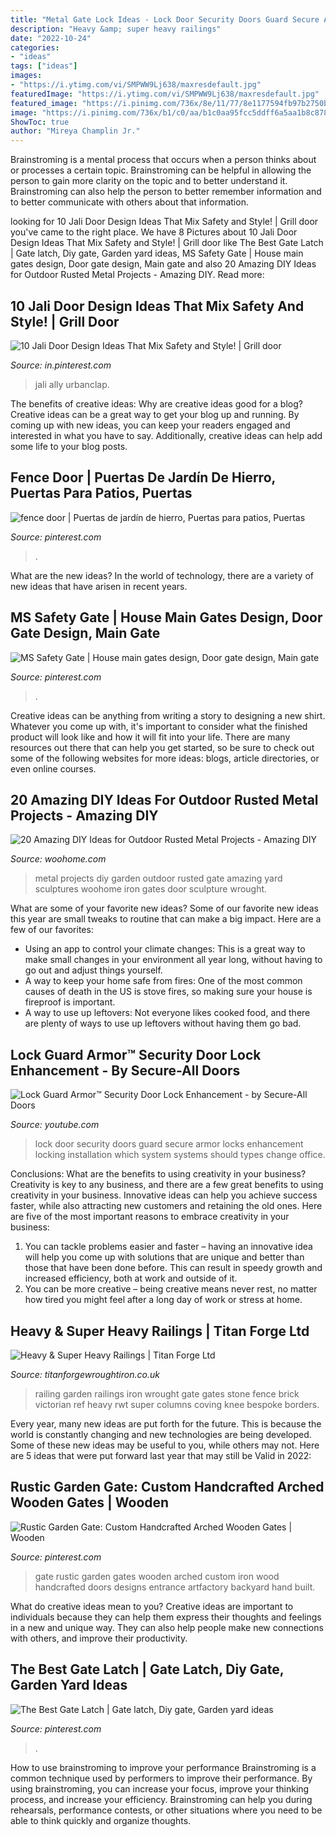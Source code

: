 ```yaml
---
title: "Metal Gate Lock Ideas - Lock Door Security Doors Guard Secure Armor Locks Enhancement Locking Installation Which System Systems Should Types Change Office"
description: "Heavy &amp; super heavy railings"
date: "2022-10-24"
categories:
- "ideas"
tags: ["ideas"]
images:
- "https://i.ytimg.com/vi/SMPWW9Lj638/maxresdefault.jpg"
featuredImage: "https://i.ytimg.com/vi/SMPWW9Lj638/maxresdefault.jpg"
featured_image: "https://i.pinimg.com/736x/8e/11/77/8e1177594fb97b2750b7afdf0a07ca33.jpg"
image: "https://i.pinimg.com/736x/b1/c0/aa/b1c0aa95fcc5ddff6a5aa1b8c878576c.jpg"
ShowToc: true
author: "Mireya Champlin Jr."
---
```



Brainstroming is a mental process that occurs when a person thinks about or processes a certain topic. Brainstroming can be helpful in allowing the person to gain more clarity on the topic and to better understand it. Brainstroming can also help the person to better remember information and to better communicate with others about that information.

	

		
looking for 10 Jali Door Design Ideas That Mix Safety and Style! | Grill door you've came to the right place. We have 8 Pictures about 10 Jali Door Design Ideas That Mix Safety and Style! | Grill door like The Best Gate Latch | Gate latch, Diy gate, Garden yard ideas, MS Safety Gate | House main gates design, Door gate design, Main gate and also 20 Amazing DIY Ideas for Outdoor Rusted Metal Projects - Amazing DIY. Read more:
		
    
## 10 Jali Door Design Ideas That Mix Safety And Style! | Grill Door

<img loading=lazy src="https://i.pinimg.com/736x/b1/c0/aa/b1c0aa95fcc5ddff6a5aa1b8c878576c.jpg" onerror="this.onerror=null;this.src='https://tse3.mm.bing.net/th?id=OIP.dICMs7PMbI9VXL-Nq1aXkAAAAA&amp;pid=15.1';" alt="10 Jali Door Design Ideas That Mix Safety and Style! | Grill door">

_Source: in.pinterest.com_

>jali ally urbanclap. 

	

The benefits of creative ideas: Why are creative ideas good for a blog?
Creative ideas can be a great way to get your blog up and running. By coming up with new ideas, you can keep your readers engaged and interested in what you have to say. Additionally, creative ideas can help add some life to your blog posts.

    
## Fence Door | Puertas De Jardín De Hierro, Puertas Para Patios, Puertas

<img loading=lazy src="https://i.pinimg.com/736x/b8/c6/61/b8c66106c9731aaadc8ceb7b132ed0f4.jpg" onerror="this.onerror=null;this.src='https://tse3.mm.bing.net/th?id=OIP.eI0j9Fl8n4GuEKomzQPDHwAAAA&amp;pid=15.1';" alt="fence door | Puertas de jardín de hierro, Puertas para patios, Puertas">

_Source: pinterest.com_

>. 

	

What are the new ideas?
In the world of technology, there are a variety of new ideas that have arisen in recent years.

    
## MS Safety Gate | House Main Gates Design, Door Gate Design, Main Gate

<img loading=lazy src="https://i.pinimg.com/736x/1a/89/c1/1a89c11d450dfb0f9b53a8b256af34a7.jpg" onerror="this.onerror=null;this.src='https://tse3.mm.bing.net/th?id=OIP.9PXlKZy5_7UJikmtlGhOFgHaNK&amp;pid=15.1';" alt="MS Safety Gate | House main gates design, Door gate design, Main gate">

_Source: pinterest.com_

>. 

	

Creative ideas can be anything from writing a story to designing a new shirt. Whatever you come up with, it's important to consider what the finished product will look like and how it will fit into your life. There are many resources out there that can help you get started, so be sure to check out some of the following websites for more ideas: blogs, article directories, or even online courses.

    
## 20 Amazing DIY Ideas For Outdoor Rusted Metal Projects - Amazing DIY

<img loading=lazy src="http://www.woohome.com/wp-content/uploads/2016/02/rusted-metal-projects-woohome-4.jpg" onerror="this.onerror=null;this.src='https://tse3.mm.bing.net/th?id=OIP.YNhRvrw1s9eBTqMJUczffQHaLS&amp;pid=15.1';" alt="20 Amazing DIY Ideas for Outdoor Rusted Metal Projects - Amazing DIY">

_Source: woohome.com_

>metal projects diy garden outdoor rusted gate amazing yard sculptures woohome iron gates door sculpture wrought. 

	

What are some of your favorite new ideas?
Some of our favorite new ideas this year are small tweaks to routine that can make a big impact. Here are a few of our favorites: 
- Using an app to control your climate changes: This is a great way to make small changes in your environment all year long, without having to go out and adjust things yourself. 
- A way to keep your home safe from fires: One of the most common causes of death in the US is stove fires, so making sure your house is fireproof is important. 
- A way to use up leftovers: Not everyone likes cooked food, and there are plenty of ways to use up leftovers without having them go bad.

    
## Lock Guard Armor™ Security Door Lock Enhancement - By Secure-All Doors

<img loading=lazy src="https://i.ytimg.com/vi/SMPWW9Lj638/maxresdefault.jpg" onerror="this.onerror=null;this.src='https://tse1.mm.bing.net/th?id=OIP.c96Sm_GcDY3S4I1FJYH3RQHaEK&amp;pid=15.1';" alt="Lock Guard Armor™ Security Door Lock Enhancement - by Secure-All Doors">

_Source: youtube.com_

>lock door security doors guard secure armor locks enhancement locking installation which system systems should types change office. 

	

Conclusions: What are the benefits to using creativity in your business?
Creativity is key to any business, and there are a few great benefits to using creativity in your business. Innovative ideas can help you achieve success faster, while also attracting new customers and retaining the old ones. Here are five of the most important reasons to embrace creativity in your business: 

1. You can tackle problems easier and faster – having an innovative idea will help you come up with solutions that are unique and better than those that have been done before. This can result in speedy growth and increased efficiency, both at work and outside of it. 
2. You can be more creative – being creative means never rest, no matter how tired you might feel after a long day of work or stress at home.

    
## Heavy &amp; Super Heavy Railings | Titan Forge Ltd

<img loading=lazy src="https://www.titanforgewroughtiron.co.uk/assets/galleries/1424110312_galleries_188_54e232e83f738.jpg" onerror="this.onerror=null;this.src='https://tse2.mm.bing.net/th?id=OIP.b7Nk2m6QuNii5QvXXvFY5AHaE9&amp;pid=15.1';" alt="Heavy &amp; Super Heavy Railings | Titan Forge Ltd">

_Source: titanforgewroughtiron.co.uk_

>railing garden railings iron wrought gate gates stone fence brick victorian ref heavy rwt super columns coving knee bespoke borders. 

	

Every year, many new ideas are put forth for the future. This is because the world is constantly changing and new technologies are being developed. Some of these new ideas may be useful to you, while others may not. Here are 5 ideas that were put forward last year that may still be Valid in 2022: 

    
## Rustic Garden Gate: Custom Handcrafted Arched Wooden Gates | Wooden

<img loading=lazy src="https://i.pinimg.com/736x/8e/11/77/8e1177594fb97b2750b7afdf0a07ca33.jpg" onerror="this.onerror=null;this.src='https://tse1.mm.bing.net/th?id=OIP.4jnkAl2h5LRHwC5IwWf6pAHaHa&amp;pid=15.1';" alt="Rustic Garden Gate: Custom Handcrafted Arched Wooden Gates | Wooden">

_Source: pinterest.com_

>gate rustic garden gates wooden arched custom iron wood handcrafted doors designs entrance artfactory backyard hand built. 

	

What do creative ideas mean to you?
Creative ideas are important to individuals because they can help them express their thoughts and feelings in a new and unique way. They can also help people make new connections with others, and improve their productivity.

    
## The Best Gate Latch | Gate Latch, Diy Gate, Garden Yard Ideas

<img loading=lazy src="https://i.pinimg.com/736x/6e/79/2c/6e792cf42cb28e9671d99130f564bd98.jpg" onerror="this.onerror=null;this.src='https://tse2.mm.bing.net/th?id=OIP.-suDmsYLDRd83XoKYe-8jAHaFj&amp;pid=15.1';" alt="The Best Gate Latch | Gate latch, Diy gate, Garden yard ideas">

_Source: pinterest.com_

>. 

	

How to use brainstroming to improve your performance
Brainstroming is a common technique used by performers to improve their performance. By using brainstroming, you can increase your focus, improve your thinking process, and increase your efficiency. Brainstroming can help you during rehearsals, performance contests, or other situations where you need to be able to think quickly and organize thoughts.

